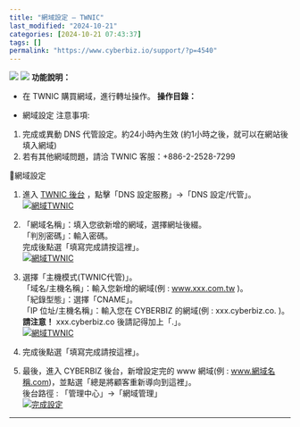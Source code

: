 ```yaml
---
title: "網域設定 – TWNIC"
last_modified: "2024-10-21"
categories: [2024-10-21 07:43:37]
tags: []
permalink: "https://www.cyberbiz.io/support/?p=4540"
---
```


![](https://www.cyberbiz.io/support/wp-content/uploads/適用站別.png)
[![](https://www.cyberbiz.io/support/wp-content/uploads/台灣站.png)](https://www.cyberbiz.io/support/?page_id=2490)
**功能說明：**  

* 在 TWNIC 購買網域，進行轉址操作。
**操作目錄：**

* 網域設定
注意事項:  

1. 完成或異動 DNS 代管設定。約24小時內生效 (約1小時之後，就可以在網站後填入網域) 
2. 若有其他網域問題，請洽 TWNIC 客服：+886-2-2528-7299

📌網域設定  

1. 進入 [ TWNIC 後台](https://rs.twnic.tw/cgi-bin/setupdns.cgi) ，點擊「DNS 設定服務」→「DNS 設定/代管」。 [![網域TWNIC](https://www.cyberbiz.io/support/wp-content/uploads/網域TWNIC01.png)](https://www.cyberbiz.io/support/wp-content/uploads/網域TWNIC01.png)
2. 「網域名稱」：填入您欲新增的網域，選擇網址後綴。  
「判別密碼」：輸入密碼。  
完成後點選「填寫完成請按這裡」。  
[![網域TWNIC](https://www.cyberbiz.io/support/wp-content/uploads/網域TWNIC02.png)](https://www.cyberbiz.io/support/wp-content/uploads/網域TWNIC02.png)

3. 選擇「主機模式(TWNIC代管)」。  
「域名/主機名稱」：輸入您新增的網域(例 : www.xxx.com.tw )。  
「紀錄型態」：選擇「CNAME」。  
「IP 位址/主機名稱」：輸入您在 CYBERBIZ 的網域(例 : xxx.cyberbiz.co. )。  
**請注意！** xxx.cyberbiz.co 後請記得加上「.」。  
[![網域TWNIC](https://www.cyberbiz.io/support/wp-content/uploads/網域TWNIC03.png)](https://www.cyberbiz.io/support/wp-content/uploads/網域TWNIC03.png)

4. 完成後點選「填寫完成請按這裡」。


5. 最後，進入 CYBERBIZ 後台，新增設定完的 www 網域(例 : www.網域名稱.com)，並點選「總是將顧客重新導向到這裡」。  
後台路徑 : 「管理中心」→「網域管理」  
[![完成設定](https://www.cyberbiz.io/support/wp-content/uploads/網域設定-HiNet12.png)](https://www.cyberbiz.io/support/wp-content/uploads/網域設定-HiNet12.png)

* * *



